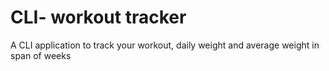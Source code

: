 # CLI- workout tracker

A CLI application to track your workout, daily weight and average weight 
in span of weeks
